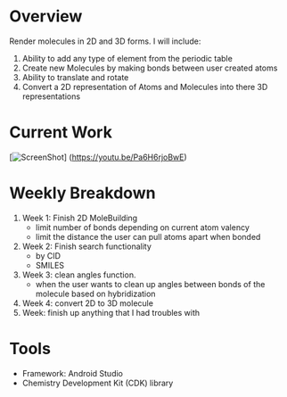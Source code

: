# Overview

Render molecules in 2D and 3D forms. I will include:
1) Ability to add any type of element from the periodic table
2) Create new Molecules by making bonds between user created atoms
3) Ability to translate and rotate
4) Convert a 2D representation of Atoms and Molecules into there 3D representations

# Current Work

[![ScreenShot](https://raw.githubusercontent.com/RJ45toCerebrum/ComputerGraphics/FinalProject/FinalProject/Screen%20Shot%202017-03-28%20at%205.58.08%20PM.png)]
(https://youtu.be/Pa6H6rjoBwE)

# Weekly Breakdown
1. Week 1: Finish 2D MoleBuilding
    * limit number of bonds depending on current atom valency
    * limit the distance the user can pull atoms apart when bonded
2. Week 2: Finish search functionality
    * by CID
    * SMILES
3. Week 3: clean angles function.
    * when the user wants to clean up angles between bonds of the molecule based on hybridization
4. Week 4: convert 2D to 3D molecule
5. Week: finish up anything that I had troubles with

# Tools

* Framework: Android Studio
* Chemistry Development Kit (CDK) library

